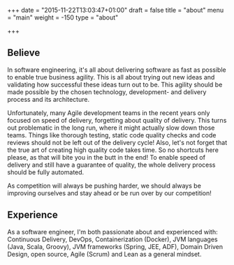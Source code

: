 +++
date = "2015-11-22T13:03:47+01:00"
draft = false
title = "about"
menu = "main"
weight = -150
type = "about"

+++

## Believe
In software engineering, it's all about delivering software as fast as possible to enable true business agility. This is all about trying out new ideas and validating how successful these ideas turn out to be. This agility should be made possible by the chosen technology, development- and delivery process and its architecture.

Unfortunately, many Agile development teams in the recent years only focused on speed of delivery, forgetting about quality of delivery. This turns out problematic in the long run, where it might actually slow down those teams. Things like thorough testing, static code quality checks and code reviews should not be left out of the delivery cycle! Also, let's not forget that the true art of creating high quality code takes time. So no shortcuts here please, as that will bite you in the butt in the end! To enable speed of delivery and still have a guarantee of quality, the whole delivery process should be fully automated.

As competition will always be pushing harder, we should always be improving ourselves and stay ahead or be run over by our competition!

## Experience
As a software engineer, I'm both passionate about and experienced with:
Continuous Delivery, DevOps, Containerization (Docker), JVM languages (Java, Scala, Groovy), JVM frameworks (Spring, JEE, ADF), Domain Driven Design, open source, Agile (Scrum) and Lean as a general mindset.
